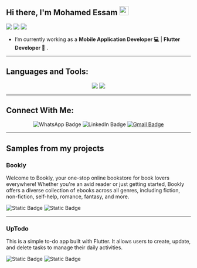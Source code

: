 <h2> Hi there, I'm Mohamed Essam <img src="https://media.giphy.com/media/hvRJCLFzcasrR4ia7z/giphy.gif" width="25px" height ="25px"> </h2>

![](https://img.shields.io/badge/Mobile-Engineer-purple)  ![](https://img.shields.io/badge/Flutter-Expert-informational) ![](https://img.shields.io/badge/Dart-Lover-6B9CB0) 

- I’m currently working as a **Mobile Application Developer 💻** |  **Flutter Developer 📱** .

<hr>

## Languages and Tools:
<div align="center">
    <img src="https://skillicons.dev/icons?i=flutter,dart,firebase,cpp,java" />
    <img src="https://skillicons.dev/icons?i=github,androidstudio,vscode,figma,postman,git" /><br>
</div>

<hr>

## Connect With Me:


<div align="center">
  <img src="https://img.shields.io/badge/whatsapp-%20green?style=for-the-badge&logo=whatsapp&link=https%3A%2F%2Fwa.me%2F%2B201019664820" alt="WhatsApp Badge" />
  <img src="https://img.shields.io/badge/LinkedIn-%230077B5?style=for-the-badge&logo=linkedin&link=https%3A%2F%2Fwww.linkedin.com%2Fin%2Fmohamedessam9%2F" alt="LinkedIn Badge" />
  <a href="mailto:mohamed.essam900009@gmail.com">
    <img src="https://img.shields.io/badge/Gmail-D14836?style=for-the-badge&logo=gmail&logoColor=white" alt="Gmail Badge" />
  </a>
</div>


<hr>


## Samples from my projects  


### Bookly 
Welcome to Bookly, your one-stop online bookstore for book lovers everywhere! Whether you're an avid reader or just getting started, Bookly offers a diverse collection of ebooks across all genres, including fiction, non-fiction, self-help, romance, fantasy, and more.

![Static Badge](https://img.shields.io/badge/GET%20IT%20IN%20GITHUB-%20%20?style=for-the-badge&logo=GitHub&color=black&link=https%3A%2F%2Fgithub.com%2FMohamedEssam9009%2FBookly)
![Static Badge](https://img.shields.io/badge/%20-Get%20It%20In%20Google%20Play-brightgreen?style=for-the-badge&logo=googleplay&link=https%3A%2F%2Fplay.google.com%2Fstore%2Fapps%2Fdetails%3Fid%3Dcom.mohemed.bookly)

<hr>

### UpTodo
This is a simple to-do app built with Flutter. It allows users to create, update, and delete tasks to manage their daily activities.

![Static Badge](https://img.shields.io/badge/GET%20IT%20IN%20GITHUB-%20%20?style=for-the-badge&logo=GitHub&color=black&link=https%3A%2F%2Fgithub.com%2FMohamedEssam9009%2FUpTodo)
![Static Badge](https://img.shields.io/badge/GIT%20IT%20IN%20GOOGLE%20PLAY---?style=for-the-badge&logo=Google%20Play&link=https%3A%2F%2Fplay.google.com%2Fstore%2Fapps%2Fdetails%3Fid%3Dcom.mohamed.uptodo)
